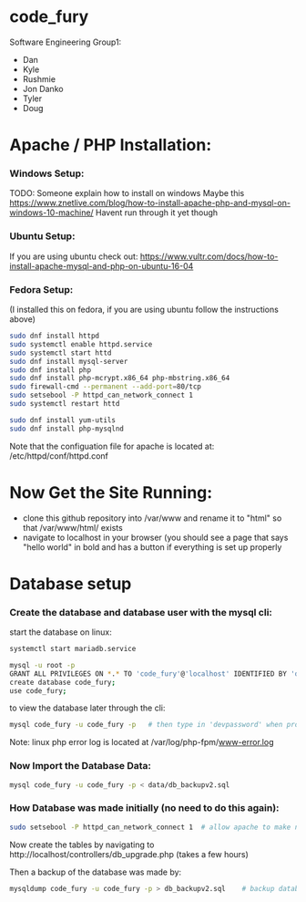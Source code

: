 # code_fury
Software Engineering Group1:
* Dan
* Kyle
* Rushmie
* Jon Danko
* Tyler
* Doug

# Apache / PHP Installation:
### Windows Setup:
TODO: Someone explain how to install on windows
Maybe this https://www.znetlive.com/blog/how-to-install-apache-php-and-mysql-on-windows-10-machine/
Havent run through it yet though

### Ubuntu Setup:
If you are using ubuntu check out: https://www.vultr.com/docs/how-to-install-apache-mysql-and-php-on-ubuntu-16-04

### Fedora Setup:
(I installed this on fedora, if you are using ubuntu follow the instructions above)
````bash
sudo dnf install httpd
sudo systemctl enable httpd.service
sudo systemctl start httd
sudo dnf install mysql-server
sudo dnf install php
sudo dnf install php-mcrypt.x86_64 php-mbstring.x86_64
sudo firewall-cmd --permanent --add-port=80/tcp
sudo setsebool -P httpd_can_network_connect 1
sudo systemctl restart httd

sudo dnf install yum-utils
sudo dnf install php-mysqlnd
````
Note that the configuation file for apache is located at: /etc/httpd/conf/httpd.conf

# Now Get the Site Running:
* clone this github repository into /var/www and rename it to "html" so that /var/www/html/ exists
* navigate to localhost in your browser (you should see a page that says "hello world" in bold and has a button if everything is set up properly


# Database setup
### Create the database and database user with the mysql cli:
start the database on linux:
````bash
systemctl start mariadb.service
````

````bash
mysql -u root -p
GRANT ALL PRIVILEGES ON *.* TO 'code_fury'@'localhost' IDENTIFIED BY 'devpassword';
create database code_fury;
use code_fury;
````

to view the database later through the cli:
````bash
mysql code_fury -u code_fury -p   # then type in 'devpassword' when prompted.
````

Note: linux php error log is located at /var/log/php-fpm/www-error.log

### Now Import the Database Data:
````bash
mysql code_fury -u code_fury -p < data/db_backupv2.sql
````

### How Database was made initially (no need to do this again):

````bash
sudo setsebool -P httpd_can_network_connect 1  # allow apache to make network calls (for curl)
````
Now create the tables by navigating to http://localhost/controllers/db_upgrade.php (takes a few hours)

Then a backup of the database was made by:
````bash
mysqldump code_fury -u code_fury -p > db_backupv2.sql    # backup database
````
